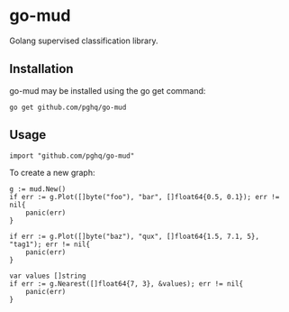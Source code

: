 # go-mud
Golang supervised classification library.

## Installation

go-mud may be installed using the go get command:

```
go get github.com/pghq/go-mud
```
## Usage

```
import "github.com/pghq/go-mud"
```

To create a new graph:

```
g := mud.New()
if err := g.Plot([]byte("foo"), "bar", []float64{0.5, 0.1}); err != nil{
    panic(err)
}

if err := g.Plot([]byte("baz"), "qux", []float64{1.5, 7.1, 5}, "tag1"); err != nil{
    panic(err)
}

var values []string
if err := g.Nearest([]float64{7, 3}, &values); err != nil{
    panic(err)
}
```

